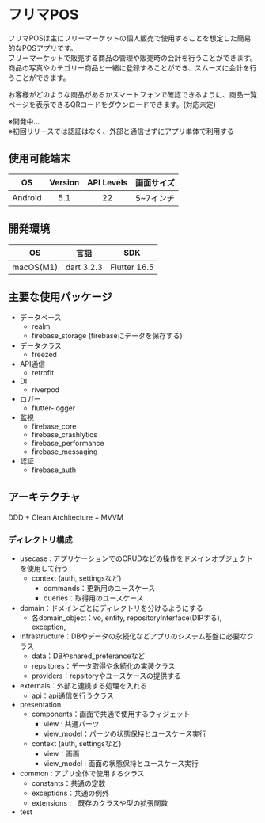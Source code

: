 # フリマPOS
フリマPOSは主にフリーマーケットの個人販売で使用することを想定した簡易的なPOSアプリです。  
フリーマーケットで販売する商品の管理や販売時の会計を行うことができます。  
商品の写真やカテゴリー商品と一緒に登録することができ、スムーズに会計を行うことができます。

お客様がどのような商品があるかスマートフォンで確認できるように、商品一覧ページを表示できるQRコードをダウンロードできます。(対応未定)

※開発中...  
※初回リリースでは認証はなく、外部と通信せずにアプリ単体で利用する  
## 使用可能端末
| OS  | Version | API Levels | 画面サイズ |
| :---: | :-------: | :----------: | :--------: | 
|  Android  |  5.1  | 22 | 5~7インチ |

## 開発環境
| OS | 言語 | SDK  |
| :--: |  :--: |  :--: | 
| macOS(M1) | dart 3.2.3 | Flutter 16.5 | 

## 主要な使用パッケージ

- データベース
  - realm
  - firebase_storage (firebaseにデータを保存する)
- データクラス
  - freezed
- API通信
  - retrofit
- DI
  - riverpod
- ロガー
  - flutter-logger
- 監視
  - firebase_core
  - firebase_crashlytics
  - firebase_performance
  - firebase_messaging
- 認証
  - firebase_auth

## アーキテクチャ

DDD + Clean Architecture + MVVM
　
### ディレクトリ構成
- usecase : アプリケーションでのCRUDなどの操作をドメインオブジェクトを使用して行う
  - context (auth, settingsなど)
    - commands：更新用のユースケース
    - queries：取得用のユースケース
- domain：ドメインごとにディレクトリを分けるようにする
  - 各domain_object：vo, entity, repositoryInterface(DIPする), exception,
- infrastructure：DBやデータの永続化などアプリのシステム基盤に必要なクラス
  - data：DBやshared_preferanceなど
  - repsitores：データ取得や永続化の実装クラス
  - providers：repsitoryやユースケースの提供する
- externals：外部と連携する処理を入れる
  - api：api通信を行うクラス
- presentation
  - components：画面で共通で使用するウィジェット
    - view : 共通パーツ
    - view_model：パーツの状態保持とユースケース実行
  - context (auth, settingsなど)
    - view：画面
    - view_model : 画面の状態保持とユースケース実行
- common : アプリ全体で使用するクラス
  - constants：共通の定数
  - exceptions：共通の例外
  - extensions :　既存のクラスや型の拡張関数
- test


